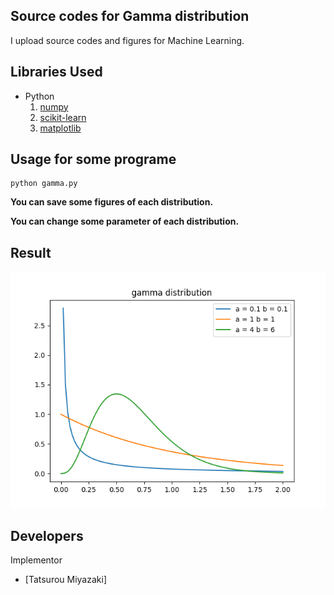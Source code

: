 Source codes for Gamma distribution
 ---
 
I upload source codes and figures for Machine Learning.

Libraries Used
---
- Python
  1. [numpy](http://www.numpy.org/)
  2. [scikit-learn](http://scikit-learn.org/stable/)
  3. [matplotlib](https://matplotlib.org)
  
Usage for some programe
---
```vim
python gamma.py
```
__You can save some figures of each distribution.__

__You can change some parameter of each distribution.__

Result
---
![gamma distribution](gamma.png)
 
Developers
---
Implementor
 - [Tatsurou Miyazaki]
